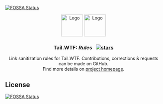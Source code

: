[![FOSSA Status](https://app.fossa.com/api/projects/git%2Bgithub.com%2FTail-WTF%2FRules.svg?type=shield)](https://app.fossa.com/projects/git%2Bgithub.com%2FTail-WTF%2FRules?ref=badge_shield)

<p align="center">
    <img src="https://user-images.githubusercontent.com/59678453/180375518-92d24d0c-12d5-4255-8746-380a7aca2b20.png#gh-light-mode-only"
        alt="Logo" width=70>
    <img src="https://user-images.githubusercontent.com/59678453/180376465-90aad3ca-85e9-44b4-b61f-01beabca61ba.png#gh-dark-mode-only"
        alt="Logo" width=70>
    <h3 align="center">
        Tail.WTF: <em>Rules</em>&nbsp;&nbsp;
        <a href="https://github.com/Tail-WTF/Rules"><img src="https://img.shields.io/github/stars/tail-wtf/rules?style=social" alt="stars"></a>
    </h3>
    <p align="center">
        Link sanitization rules for Tail.WTF.  Contributions, corrections & requests can be made on GitHub.<br />
        Find more details on <a href="https://github.com/Tail-WTF">project homepage</a>.
    </p>
</p>


## License
[![FOSSA Status](https://app.fossa.com/api/projects/git%2Bgithub.com%2FTail-WTF%2FRules.svg?type=large)](https://app.fossa.com/projects/git%2Bgithub.com%2FTail-WTF%2FRules?ref=badge_large)
